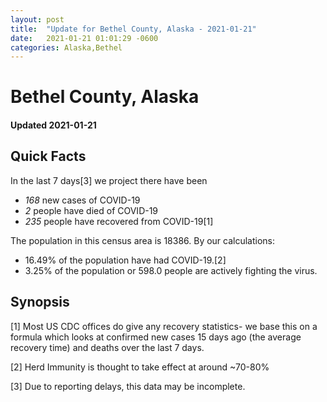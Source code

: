 ```yaml
---
layout: post
title:  "Update for Bethel County, Alaska - 2021-01-21"
date:   2021-01-21 01:01:29 -0600
categories: Alaska,Bethel
---
```


# Bethel County, Alaska
#### Updated 2021-01-21

## Quick Facts

In the last 7 days[3] we project there have been
- *168* new cases of COVID-19
- *2* people have died of COVID-19
- *235* people have recovered from COVID-19[1]

The population in this census area is 18386. By our calculations:
- 16.49% of the population have had COVID-19.[2]
- 3.25% of the population or 598.0 people are actively fighting the virus.

## Synopsis




[1] Most US CDC offices do give any recovery statistics- we base this on a formula which looks at confirmed new cases
15 days ago (the average recovery time) and deaths over the last 7 days.

[2] Herd Immunity is thought to take effect at around ~70-80%

[3] Due to reporting delays, this data may be incomplete.
 
    